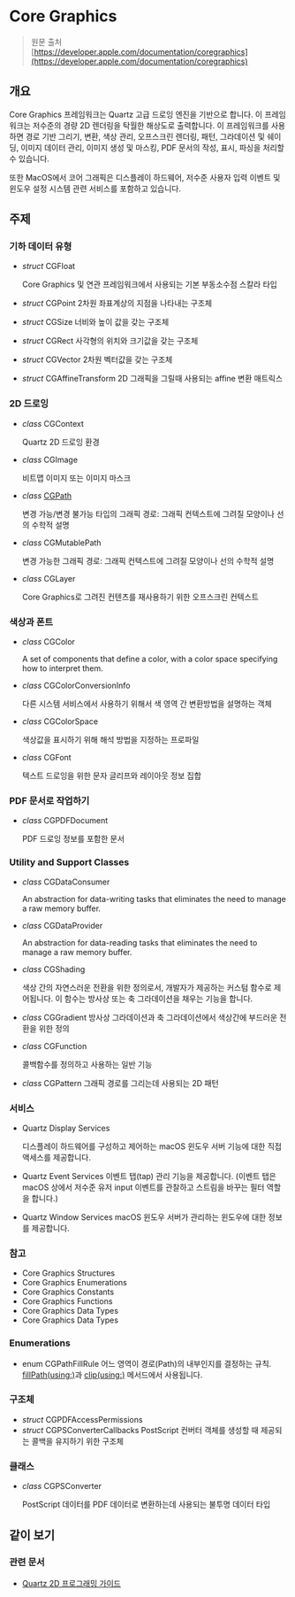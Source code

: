 # Core Graphics

> 원문 출처  
> [https://developer.apple.com/documentation/coregraphics](https://developer.apple.com/documentation/coregraphics)

## 개요

Core Graphics 프레임워크는 Quartz 고급 드로잉 엔진을 기반으로 합니다. 이 프레임워크는 저수준의 경량 2D 렌더링을 탁월한 해상도로 출력합니다. 이 프레임워크를 사용하면 경로 기반 그리기, 변환, 색상 관리, 오프스크린 렌더링, 패턴, 그라데이션 및 쉐이딩, 이미지 데이터 관리, 이미지 생성 및 마스킹, PDF 문서의 작성, 표시, 파싱을 처리할 수 있습니다.

또한 MacOS에서 코어 그래픽은 디스플레이 하드웨어, 저수준 사용자 입력 이벤트 및 윈도우 설정 시스템 관련 서비스를 포함하고 있습니다.

## 주제

### 기하 데이터 유형

* _struct_ CGFloat

  Core Graphics 및 연관 프레임워크에서 사용되는 기본 부동소수점 스칼라 타입

* _struct_ CGPoint 2차원 좌표계상의 지점을 나타내는 구조체
* _struct_ CGSize 너비와 높이 값을 갖는 구조체
* _struct_ CGRect 사각형의 위치와 크기값을 갖는 구조체
* _struct_ CGVector 2차원 벡터값을 갖는 구조체
* _struct_ CGAffineTransform 2D 그래픽을 그릴때 사용되는 affine 변환 매트릭스

### 2D 드로잉

* _class_ CGContext

  Quartz 2D 드로잉 환경

* _class_ CGImage

  비트맵 이미지 또는 이미지 마스크

* _class_ [CGPath](cgpath.md)

  변경 가능/변경 불가능 타입의 그래픽 경로: 그래픽 컨텍스트에 그려질 모양이나 선의 수학적 설명

* _class_ CGMutablePath

  변경 가능한 그래픽 경로: 그래픽 컨텍스트에 그려질 모양이나 선의 수학적 설명

* _class_ CGLayer

  Core Graphics로 그려진 컨텐츠를 재사용하기 위한 오프스크린 컨텍스트

### 색상과 폰트

* _class_ CGColor

  A set of components that define a color, with a color space specifying how to interpret them.

* _class_ CGColorConversionInfo

  다른 시스템 서비스에서 사용하기 위해서 색 영역 간 변환방법을 설명하는 객체

* _class_ CGColorSpace

  색상값을 표시하기 위해 해석 방법을 지정하는 프로파일

* _class_ CGFont

  텍스트 드로잉을 위한 문자 글리프와 레이아웃 정보 집합

### PDF 문서로 작업하기

* _class_ CGPDFDocument

  PDF 드로잉 정보를 포함한 문서

### Utility and Support Classes

* _class_ CGDataConsumer

  An abstraction for data-writing tasks that eliminates the need to manage a raw memory buffer.

* _class_ CGDataProvider

  An abstraction for data-reading tasks that eliminates the need to manage a raw memory buffer.

* _class_ CGShading

  색상 간의 자연스러운 전환을 위한 정의로서, 개발자가 제공하는 커스텀 함수로 제어됩니다. 이 함수는 방사상 또는 축 그라데이션을 채우는 기능을 합니다.

* _class_ CGGradient 방사상 그라데이션과 축 그라데이션에서 색상간에 부드러운 전환을 위한 정의
* _class_ CGFunction

  콜백함수를 정의하고 사용하는 일반 기능

* _class_ CGPattern 그래픽 경로를 그리는데 사용되는 2D 패턴

### 서비스

* Quartz Display Services

  디스플레이 하드웨어를 구성하고 제어하는 macOS 윈도우 서버 기능에 대한 직접 액세스를 제공합니다.

* Quartz Event Services 이벤트 탭\(tap\) 관리 기능을 제공합니다. \(이벤트 탭은 macOS 상에서 저수준 유저 input 이벤트를 관찰하고 스트림을 바꾸는 필터 역할을 합니다.\)
* Quartz Window Services macOS 윈도우 서버가 관리하는 윈도우에 대한 정보를 제공합니다.

### 참고

* Core Graphics Structures
* Core Graphics Enumerations
* Core Graphics Constants
* Core Graphics Functions
* Core Graphics Data Types
* Core Graphics Data Types

### Enumerations

* enum CGPathFillRule 어느 영역이 경로\(Path\)의 내부인지를 결정하는 규칙. [fillPath\(using:\)](../../etc/not-found.md)과 [clip\(using:\)](../../etc/not-found.md) 메서드에서 사용됩니다.

### 구조체

* _struct_ CGPDFAccessPermissions
* _struct_ CGPSConverterCallbacks PostScript 컨버터 객체를 생성할 때 제공되는 콜백을 유지하기 위한 구조체

### 클래스

* _class_ CGPSConverter

  PostScript 데이터를 PDF 데이터로 변환하는데 사용되는 불투명 데이터 타입

## 같이 보기

### 관련 문서

* [Quartz 2D 프로그래밍 가이드](https://developer.apple.com/library/archive/documentation/GraphicsImaging/Conceptual/drawingwithquartz2d/Introduction/Introduction.html#//apple_ref/doc/uid/TP30001066)




